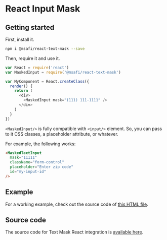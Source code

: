 # React Input Mask

## Getting started

First, install it.

```bash
npm i @msafi/react-text-mask --save
```

Then, require it and use it.

```js
var React = require('react')
var MaskedInput = require('@msafi/react-text-mask')

var MyComponent = React.createClass({
  render() {
    return (
      <div>
        <MaskedInput mask="(111) 111-1111" />
      </div>
    )
  }
})
```

`<MaskedInput/>` is fully compatible with `<input/>` element. So, you can
pass to it CSS classes, a placeholder attribute, or whatever.

For example, the following works:

```html
<MaskedTextInput
  mask="11111"
  className="form-control"
  placeholder="Enter zip code"
  id="my-input-id"
/>
```

## Example

For a working example, check out the source code of
[this HTML file](https://msafi.github.io/text-mask/integrations/react/example.html).

## Source code

The source code for Text Mask React integration is [available here](https://github.com/msafi/text-mask/tree/master/integrations/react).

